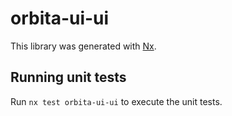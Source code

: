 # orbita-ui-ui

This library was generated with [Nx](https://nx.dev).

## Running unit tests

Run `nx test orbita-ui-ui` to execute the unit tests.
